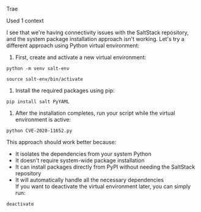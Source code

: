Trae

Used 1 context

I see that we're having connectivity issues with the SaltStack repository, and the system package installation approach isn't working. Let's try a different approach using Python virtual environment:

1. First, create and activate a new virtual environment:

```Plain
python -m venv salt-env
```

```Plain
source salt-env/bin/activate
```

1. Install the required packages using pip:

```Plain
pip install salt PyYAML
```

1. After the installation completes, run your script while the virtual environment is active:

```Plain
python CVE-2020-11652.py
```

This approach should work better because:

- It isolates the dependencies from your system Python
- It doesn't require system-wide package installation
- It can install packages directly from PyPI without needing the SaltStack repository
- It will automatically handle all the necessary dependencies  
    If you want to deactivate the virtual environment later, you can simply run:

```Plain
deactivate
```